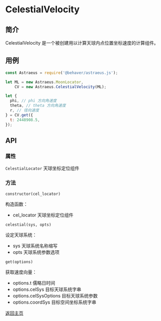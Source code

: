 # CelestialVelocity

## 简介

CelestialVelocity 是一个被创建用以计算天球内点位置坐标速度的计算组件。

## 用例

```js
const Astraeus = require('@behaver/astraeus.js');

let ML = new Astraeus.MoonLocator,
    CV = new Astraeus.CelestialVelocity(ML);

let {
  phi, // phi 方向角速度
  theta, // theta 方向角速度
  r, // 径向速度
} = CV.get({
  t: 2448908.5,
});
```

## API

### 属性

`CelestialLocator` 天球坐标定位组件

### 方法

`constructor(cel_locator)`

构造函数：

* cel_locator 天球坐标定位组件

`celestial(sys, opts)`

设定天球系统：

* sys  天球系统名称缩写
* opts 天球系统参数选项

`get(options)`

获取速度向量：

* options.t             儒略日时间
* options.celSys        目标天球系统字串
* options.celSysOptions 目标天球系统参数
* options.coordSys      目标空间坐标系统字串

[返回主页](../../readme.md)
